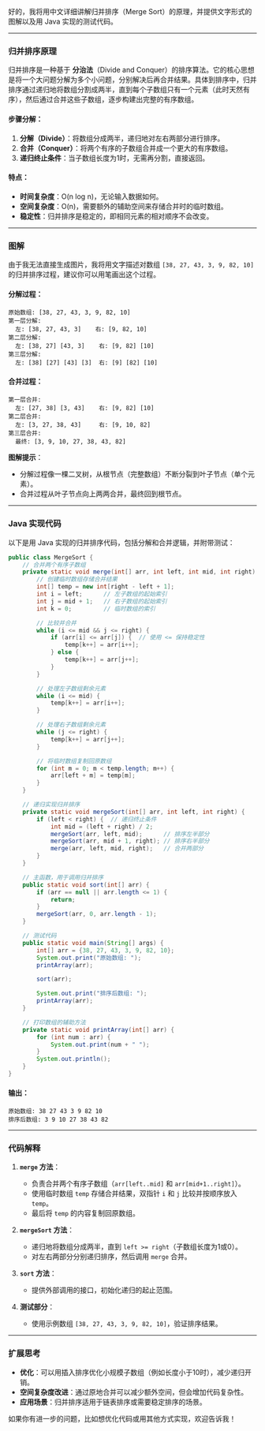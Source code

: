 好的，我将用中文详细讲解归并排序（Merge Sort）的原理，并提供文字形式的图解以及用 Java 实现的测试代码。

---

### 归并排序原理

归并排序是一种基于 **分治法**（Divide and Conquer）的排序算法。它的核心思想是将一个大问题分解为多个小问题，分别解决后再合并结果。具体到排序中，归并排序通过递归地将数组分割成两半，直到每个子数组只有一个元素（此时天然有序），然后通过合并这些子数组，逐步构建出完整的有序数组。

#### 步骤分解：
1. **分解（Divide）**：将数组分成两半，递归地对左右两部分进行排序。
2. **合并（Conquer）**：将两个有序的子数组合并成一个更大的有序数组。
3. **递归终止条件**：当子数组长度为1时，无需再分割，直接返回。

#### 特点：
- **时间复杂度**：O(n log n)，无论输入数据如何。
- **空间复杂度**：O(n)，需要额外的辅助空间来存储合并时的临时数组。
- **稳定性**：归并排序是稳定的，即相同元素的相对顺序不会改变。

---

### 图解

由于我无法直接生成图片，我将用文字描述对数组 `[38, 27, 43, 3, 9, 82, 10]` 的归并排序过程，建议你可以用笔画出这个过程。

#### 分解过程：
```
原始数组: [38, 27, 43, 3, 9, 82, 10]
第一层分解: 
  左: [38, 27, 43, 3]    右: [9, 82, 10]
第二层分解:
  左: [38, 27] [43, 3]    右: [9, 82] [10]
第三层分解:
  左: [38] [27] [43] [3]  右: [9] [82] [10]
```

#### 合并过程：
```
第一层合并:
  左: [27, 38] [3, 43]    右: [9, 82] [10]
第二层合并:
  左: [3, 27, 38, 43]     右: [9, 10, 82]
第三层合并:
  最终: [3, 9, 10, 27, 38, 43, 82]
```

**图解提示**：
- 分解过程像一棵二叉树，从根节点（完整数组）不断分裂到叶子节点（单个元素）。
- 合并过程从叶子节点向上两两合并，最终回到根节点。

---

### Java 实现代码

以下是用 Java 实现的归并排序代码，包括分解和合并逻辑，并附带测试：

```java
public class MergeSort {
    // 合并两个有序子数组
    private static void merge(int[] arr, int left, int mid, int right) {
        // 创建临时数组存储合并结果
        int[] temp = new int[right - left + 1];
        int i = left;      // 左子数组的起始索引
        int j = mid + 1;   // 右子数组的起始索引
        int k = 0;         // 临时数组的索引

        // 比较并合并
        while (i <= mid && j <= right) {
            if (arr[i] <= arr[j]) {  // 使用 <= 保持稳定性
                temp[k++] = arr[i++];
            } else {
                temp[k++] = arr[j++];
            }
        }

        // 处理左子数组剩余元素
        while (i <= mid) {
            temp[k++] = arr[i++];
        }

        // 处理右子数组剩余元素
        while (j <= right) {
            temp[k++] = arr[j++];
        }

        // 将临时数组复制回原数组
        for (int m = 0; m < temp.length; m++) {
            arr[left + m] = temp[m];
        }
    }

    // 递归实现归并排序
    private static void mergeSort(int[] arr, int left, int right) {
        if (left < right) {  // 递归终止条件
            int mid = (left + right) / 2;
            mergeSort(arr, left, mid);      // 排序左半部分
            mergeSort(arr, mid + 1, right); // 排序右半部分
            merge(arr, left, mid, right);   // 合并两部分
        }
    }

    // 主函数，用于调用归并排序
    public static void sort(int[] arr) {
        if (arr == null || arr.length <= 1) {
            return;
        }
        mergeSort(arr, 0, arr.length - 1);
    }

    // 测试代码
    public static void main(String[] args) {
        int[] arr = {38, 27, 43, 3, 9, 82, 10};
        System.out.print("原始数组: ");
        printArray(arr);

        sort(arr);

        System.out.print("排序后数组: ");
        printArray(arr);
    }

    // 打印数组的辅助方法
    private static void printArray(int[] arr) {
        for (int num : arr) {
            System.out.print(num + " ");
        }
        System.out.println();
    }
}
```

#### 输出：
```
原始数组: 38 27 43 3 9 82 10 
排序后数组: 3 9 10 27 38 43 82 
```

---

### 代码解释

1. **`merge` 方法**：
    - 负责合并两个有序子数组（`arr[left..mid]` 和 `arr[mid+1..right]`）。
    - 使用临时数组 `temp` 存储合并结果，双指针 `i` 和 `j` 比较并按顺序放入 `temp`。
    - 最后将 `temp` 的内容复制回原数组。

2. **`mergeSort` 方法**：
    - 递归地将数组分成两半，直到 `left >= right`（子数组长度为1或0）。
    - 对左右两部分分别递归排序，然后调用 `merge` 合并。

3. **`sort` 方法**：
    - 提供外部调用的接口，初始化递归的起止范围。

4. **测试部分**：
    - 使用示例数组 `[38, 27, 43, 3, 9, 82, 10]`，验证排序结果。

---

### 扩展思考
- **优化**：可以用插入排序优化小规模子数组（例如长度小于10时），减少递归开销。
- **空间复杂度改进**：通过原地合并可以减少额外空间，但会增加代码复杂性。
- **应用场景**：归并排序适用于链表排序或需要稳定排序的场景。

如果你有进一步的问题，比如想优化代码或用其他方式实现，欢迎告诉我！
